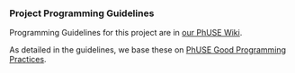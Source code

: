 ### Project Programming Guidelines

Programming Guidelines for this project are in [our PhUSE Wiki](http://www.phusewiki.org/wiki/index.php?title=WG5_P02_Programming_Guidelines).

As detailed in the guidelines, we base these on [PhUSE Good Programming Practices](http://www.phusewiki.org/wiki/index.php?title=Good_Programming_Practice_Guidance).

